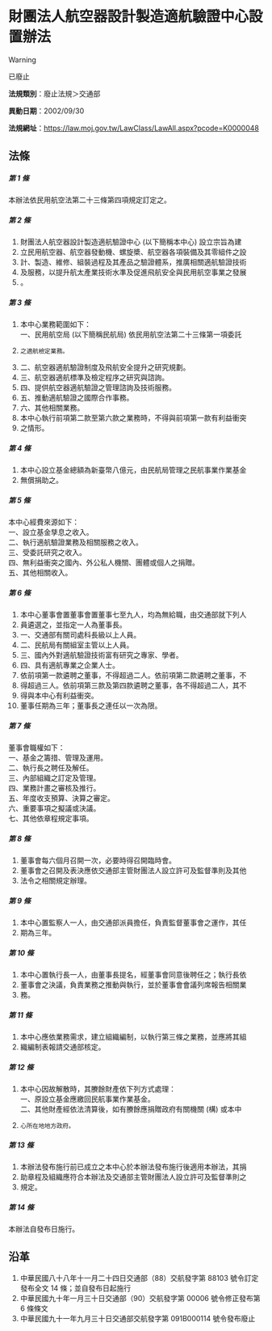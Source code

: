 # 財團法人航空器設計製造適航驗證中心設置辦法
> [!WARNING]
> 已廢止

**法規類別**：廢止法規＞交通部

**異動日期**：2002/09/30  

**法規網址**：https://law.moj.gov.tw/LawClass/LawAll.aspx?pcode=K0000048



## 法條
##### 第 1 條
本辦法依民用航空法第二十三條第四項規定訂定之。

##### 第 2 條
1. 財團法人航空器設計製造適航驗證中心 (以下簡稱本中心) 設立宗旨為建
1. 立民用航空器、航空器發動機、螺旋槳、航空器各項裝備及其零組件之設
1. 計、製造、維修、組裝過程及其產品之驗證體系，推廣相關適航驗證技術
1. 及服務，以提升航太產業技術水準及促進飛航安全與民用航空事業之發展
1. 。

##### 第 3 條
1. 本中心業務範圍如下：  
一、民用航空局 (以下簡稱民航局) 依民用航空法第二十三條第一項委託
1.     之適航檢定業務。
1. 二、航空器適航驗證制度及飛航安全提升之研究規劃。
1. 三、航空器適航標準及檢定程序之研究與諮詢。
1. 四、提供航空器適航驗證之管理諮詢及技術服務。
1. 五、推動適航驗證之國際合作事務。
1. 六、其他相關業務。
1. 本中心執行前項第二款至第六款之業務時，不得與前項第一款有利益衝突
1. 之情形。

##### 第 4 條
1. 本中心設立基金總額為新臺幣八億元，由民航局管理之民航事業作業基金
1. 無償捐助之。

##### 第 5 條
本中心經費來源如下：  
一、設立基金孳息之收入。  
二、執行適航驗證業務及相關服務之收入。  
三、受委託研究之收入。  
四、無利益衝突之國內、外公私人機關、團體或個人之捐贈。  
五、其他相關收入。

##### 第 6 條
1. 本中心董事會置董事會置董事七至九人，均為無給職，由交通部就下列人
1. 員遴選之，並指定一人為董事長。
1. 一、交通部有關司處科長級以上人員。
1. 二、民航局有關組室主管以上人員。
1. 三、國內外對適航驗證技術富有研究之專家、學者。
1. 四、具有適航專業之企業人士。
1. 依前項第一款遴聘之董事，不得超過二人。依前項第二款遴聘之董事，不
1. 得超過三人。依前項第三款及第四款遴聘之董事，各不得超過二人，其不
1. 得與本中心有利益衝突。
1. 董事任期為三年；董事長之連任以一次為限。

##### 第 7 條
董事會職權如下：  
一、基金之籌措、管理及運用。  
二、執行長之聘任及解任。  
三、內部組織之訂定及管理。  
四、業務計畫之審核及推行。  
五、年度收支預算、決算之審定。  
六、重要事項之擬議或決議。  
七、其他依章程規定事項。

##### 第 8 條
1. 董事會每六個月召開一次，必要時得召開臨時會。
1. 董事會之召開及表決應依交通部主管財團法人設立許可及監督準則及其他
1. 法令之相關規定辦理。

##### 第 9 條
1. 本中心置監察人一人，由交通部派員擔任，負責監督董事會之運作，其任
1. 期為三年。

##### 第 10 條
1. 本中心置執行長一人，由董事長提名，經董事會同意後聘任之；執行長依
1. 董事會之決議，負責業務之推動與執行，並於董事會會議列席報告相關業
1. 務。

##### 第 11 條
1. 本中心應依業務需求，建立組織編制，以執行第三條之業務，並應將其組
1. 織編制表報請交通部核定。

##### 第 12 條
1. 本中心因故解散時，其賸餘財產依下列方式處理：  
一、原設立基金應繳回民航事業作業基金。  
二、其他財產經依法清算後，如有賸餘應捐贈政府有關機關 (構) 或本中
1.     心所在地地方政府。

##### 第 13 條
1. 本辦法發布施行前已成立之本中心於本辦法發布施行後適用本辦法，其捐
1. 助章程及組織應符合本辦法及交通部主管財團法人設立許可及監督準則之
1. 規定。

##### 第 14 條
本辦法自發布日施行。

## 沿革
1. 中華民國八十八年十一月二十四日交通部（88）交航發字第 88103  號令訂定發布全文 14 條；並自發布日起施行
1. 中華民國九十年一月三十日交通部（90）交航發字第 00006  號令修正發布第 6  條條文
1. 中華民國九十一年九月三十日交通部交航發字第 091B000114 號令發布廢止
